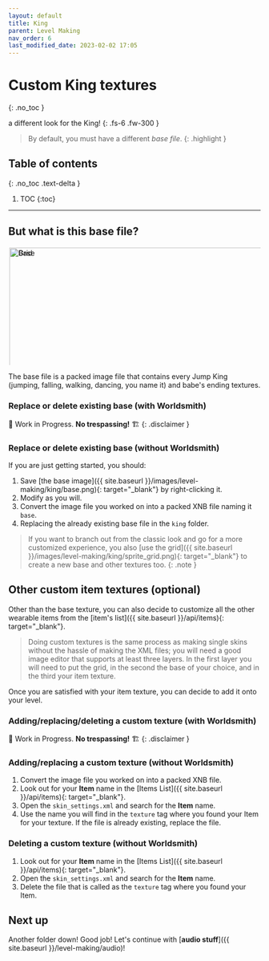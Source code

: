 ```yaml
---
layout: default
title: King
parent: Level Making
nav_order: 6
last_modified_date: 2023-02-02 17:05
---
```


# Custom King textures
{: .no_toc }

a different look for the King!<!-- more -->
{: .fs-6 .fw-300 }

> By default, you must have a different *base file*.
{: .highlight }

## Table of contents
{: .no_toc .text-delta }

1. TOC
{:toc}

---

## But what is this base file?

<style>
    .skewd {
        position: relative;
        width: 100%;
        padding-bottom: calc(46.1538461538% + 4px);
        transition: 0.5s;
        overflow: hidden;
    }
    .skewd:hover {
        padding-bottom: calc(51% + 4px);
    }
    .skewd:not(:hover) img {
        opacity: 1;
    }
    .skewd:hover img:not(:hover) {
        opacity: 0.1;
        filter: grayscale(0.6);
        border-left-color: black;
    }
    .skewd img {
        position: absolute;
        width: 100%;
        transition: .5s;
        opacity: 1;
        border: solid 2px transparent;
    }
    .skewd img {
        width: 100%;
    }
    .skewd img:hover {
        opacity: 1;
        border-color: red;
    }
    .skewd:hover img:nth-child(2) {
        transform: translateY(11.1%);
    }
</style>

<div class="skewd">
    <img src="{{ site.baseurl }}/images/level-making/king/sprite_grid.png" title="Grid" alt="Grid">
    <img src="{{ site.baseurl }}/images/level-making/king/base.png" title="Base" alt="Base">
</div>

The base file is a packed image file that contains every Jump King (jumping, falling, walking, dancing, you name it) and babe's ending textures.

### Replace or delete existing base (with Worldsmith)

🚧 Work in Progress. **No trespassing!** 🏗
{: .disclaimer }

### Replace or delete existing base (without Worldsmith)

If you are just getting started, you should:

1. Save [the base image]({{ site.baseurl }}/images/level-making/king/base.png){: target="_blank"} by right-clicking it.
2. Modify as you will.
3. Convert the image file you worked on into a packed XNB file naming it `base`.
4. Replacing the already existing base file in the `king` folder.

> If you want to branch out from the classic look and go for a more customized experience, you also [use the grid]({{ site.baseurl }}/images/level-making/king/sprite_grid.png){: target="_blank"} to create a new base and other textures too.
{: .note }

## Other custom item textures (optional)

Other than the base texture, you can also decide to customize all the other wearable items from the [item's list]({{ site.baseurl }}/api/items){: target="_blank"}.

> Doing custom textures is the same process as making single skins without the hassle of making the XML files; you will need a good image editor that supports at least three layers. In the first layer you will need to put the grid, in the second the base of your choice, and in the third your item texture.

Once you are satisfied with your item texture, you can decide to add it onto your level.

### Adding/replacing/deleting a custom texture (with Worldsmith) 

🚧 Work in Progress. **No trespassing!** 🏗
{: .disclaimer }

### Adding/replacing a custom texture (without Worldsmith) 

1. Convert the image file you worked on into a packed XNB file.
2. Look out for your **Item** name in the [Items List]({{ site.baseurl }}/api/items){: target="_blank"}.
3. Open the `skin_settings.xml` and search for the **Item** name.
4. Use the name you will find in the `texture` tag where you found your Item for your texture. If the file is already existing, replace the file.

### Deleting a custom texture (without Worldsmith)

1. Look out for your **Item** name in the [Items List]({{ site.baseurl }}/api/items){: target="_blank"}.
3. Open the `skin_settings.xml` and search for the **Item** name.
4. Delete the file that is called as the `texture` tag where you found your Item.

## Next up

Another folder down! Good job! Let's continue with [**audio stuff**]({{ site.baseurl }}/level-making/audio)!